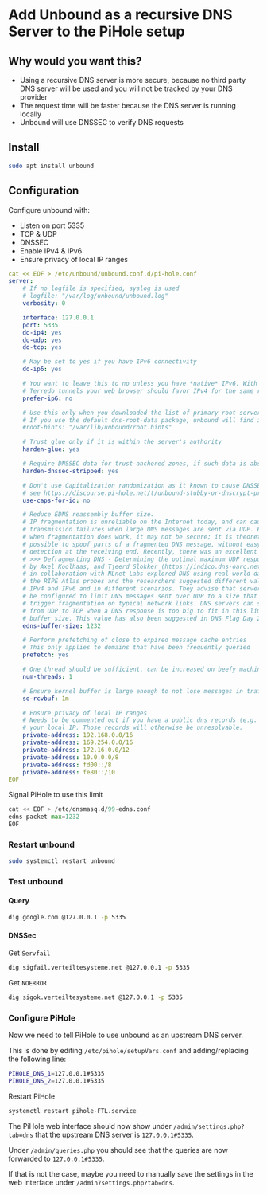 # Add Unbound as a recursive DNS Server to the PiHole setup

## Why would you want this?

- Using a recursive DNS server is more secure, because no third party DNS server will be used
and you will not be tracked by your DNS provider
- The request time will be faster because the DNS server is running locally
- Unbound will use DNSSEC to verify DNS requests

## Install

```bash
sudo apt install unbound
```

## Configuration

Configure unbound with:

- Listen on port 5335
- TCP & UDP
- DNSSEC
- Enable IPv4 & IPv6
- Ensure privacy of local IP ranges

```yaml
cat << EOF > /etc/unbound/unbound.conf.d/pi-hole.conf
server:
    # If no logfile is specified, syslog is used
    # logfile: "/var/log/unbound/unbound.log"
    verbosity: 0

    interface: 127.0.0.1
    port: 5335
    do-ip4: yes
    do-udp: yes
    do-tcp: yes

    # May be set to yes if you have IPv6 connectivity
    do-ip6: yes

    # You want to leave this to no unless you have *native* IPv6. With 6to4 and
    # Terredo tunnels your web browser should favor IPv4 for the same reasons
    prefer-ip6: no

    # Use this only when you downloaded the list of primary root servers!
    # If you use the default dns-root-data package, unbound will find it automatically
    #root-hints: "/var/lib/unbound/root.hints"

    # Trust glue only if it is within the server's authority
    harden-glue: yes

    # Require DNSSEC data for trust-anchored zones, if such data is absent, the zone becomes BOGUS
    harden-dnssec-stripped: yes

    # Don't use Capitalization randomization as it known to cause DNSSEC issues sometimes
    # see https://discourse.pi-hole.net/t/unbound-stubby-or-dnscrypt-proxy/9378 for further details
    use-caps-for-id: no

    # Reduce EDNS reassembly buffer size.
    # IP fragmentation is unreliable on the Internet today, and can cause
    # transmission failures when large DNS messages are sent via UDP. Even
    # when fragmentation does work, it may not be secure; it is theoretically
    # possible to spoof parts of a fragmented DNS message, without easy
    # detection at the receiving end. Recently, there was an excellent study
    # >>> Defragmenting DNS - Determining the optimal maximum UDP response size for DNS <<<
    # by Axel Koolhaas, and Tjeerd Slokker (https://indico.dns-oarc.net/event/36/contributions/776/)
    # in collaboration with NLnet Labs explored DNS using real world data from the
    # the RIPE Atlas probes and the researchers suggested different values for
    # IPv4 and IPv6 and in different scenarios. They advise that servers should
    # be configured to limit DNS messages sent over UDP to a size that will not
    # trigger fragmentation on typical network links. DNS servers can switch
    # from UDP to TCP when a DNS response is too big to fit in this limited
    # buffer size. This value has also been suggested in DNS Flag Day 2020.
    edns-buffer-size: 1232

    # Perform prefetching of close to expired message cache entries
    # This only applies to domains that have been frequently queried
    prefetch: yes

    # One thread should be sufficient, can be increased on beefy machines. In reality for most users running on small networks or on a single machine, it should be unnecessary to seek performance enhancement by increasing num-threads above 1.
    num-threads: 1

    # Ensure kernel buffer is large enough to not lose messages in traffic spikes
    so-rcvbuf: 1m

    # Ensure privacy of local IP ranges
    # Needs to be commented out if you have a public dns records (e.g. Cloudflare) resolving to
    # your local IP. Those records will otherwise be unresolvable.
    private-address: 192.168.0.0/16
    private-address: 169.254.0.0/16
    private-address: 172.16.0.0/12
    private-address: 10.0.0.0/8
    private-address: fd00::/8
    private-address: fe80::/10
EOF
```

Signal PiHole to use this limit

```python
cat << EOF > /etc/dnsmasq.d/99-edns.conf
edns-packet-max=1232
EOF
```

### Restart unbound

```bash
sudo systemctl restart unbound
```

### Test unbound

#### Query

```bash
dig google.com @127.0.0.1 -p 5335
```

#### DNSSec

Get `Servfail`

```bash
dig sigfail.verteiltesysteme.net @127.0.0.1 -p 5335
```

Get `NOERROR`

```bash
dig sigok.verteiltesysteme.net @127.0.0.1 -p 5335
```

### Configure PiHole

Now we need to tell PiHole to use unbound as an upstream DNS server.

This is done by editing `/etc/pihole/setupVars.conf` and adding/replacing the following line:

```bash
PIHOLE_DNS_1=127.0.0.1#5335
PIHOLE_DNS_2=127.0.0.1#5335
```

Restart PiHole

```bash
systemctl restart pihole-FTL.service
```

The PiHole web interface should now show under `/admin/settings.php?tab=dns` that the upstream DNS server is `127.0.0.1#5335`.

Under `/admin/queries.php` you should see that the queries are now forwarded to `127.0.0.1#5335`.

If that is not the case, maybe you need to manually save the settings in the web interface under `/admin7settings.php?tab=dns`.
